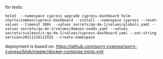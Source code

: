 for tests:

```
helm3  --namespace cypress upgrade cypress-dashboard helm-charts/common/cypress-dashboard --install --namespace cypress --reset-values --timeout 300s --values secrets/qa-de-1/values/globals.yaml --values secrets/qa-de-1/values/domain-seeds.yaml --values secrets/scaleout/s-qa-de-1/values/cypress-dashboard.yaml --set-string version=20211216112555 --create-namespace
```

deployment is based on: https://github.com/sorry-cypress/sorry-cypress/blob/master/docker-compose.minio.yml